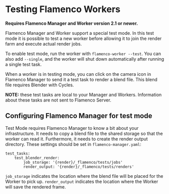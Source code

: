 # Testing Flamenco Workers

**Requires Flamenco Manager and Worker version 2.1 or newer.**

Flamenco Manager and Worker support a special test mode. In this test mode it is possible to test
a new worker before allowing it to join the render farm and execute actual render jobs.

To enable test mode, run the worker with `flamenco-worker --test`. You can also add `--single`, and
the worker will shut down automatically after running a single test task.

When a worker is in testing mode, you can click on the camera icon in Flamenco Manager to send it a
test task to render a blend file. This blend file requires Blender with Cycles.

**NOTE:** these test tasks are local to your Manager and Workers. Information about these tasks are
not sent to Flamenco Server.


## Configuring Flamenco Manager for test mode

Test Mode requires Flamenco Manager to know a bit about your infrastructure. It needs to copy a
blend file to the shared storage so that the worker can read it. Furthermore, it needs to create the
render output directory. These settings should be set in `flamenco-manager.yaml`:


    test_tasks:
        test_blender_render:
            job_storage: '{render}/_flamenco/tests/jobs'
            render_output: '{render}/_flamenco/tests/renders'

`job_storage` indicates the location where the blend file will be placed for the Worker to pick up.
`render_output` indicates the location where the Worker will save the rendered frame.

